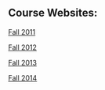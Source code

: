 ## Course Websites:

[Fall 2011](http://courses.csail.mit.edu/PPAT/fall2011/index.html)

[Fall 2012](http://courses.csail.mit.edu/PPAT/fall2012/index.html)

[Fall 2013](http://courses.csail.mit.edu/PPAT/fall2013/index.html)

[Fall 2014](http://courses.csail.mit.edu/PPAT/fall2014/index.html)
